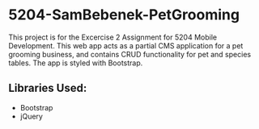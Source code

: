 # 5204-SamBebenek-PetGrooming
This project is for the Excercise 2 Assignment for 5204 Mobile Development. This web app acts as a partial CMS application for a 
pet grooming business, and contains CRUD functionality for pet and species tables. The app is styled with Bootstrap.
<h2>Libraries Used:</h2>
<ul>
<li>Bootstrap</li>
<li>jQuery</li>
</ul>

